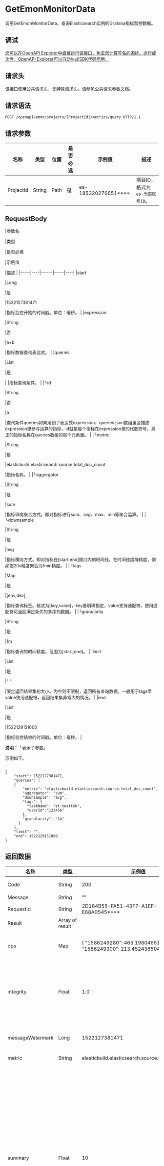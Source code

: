 # GetEmonMonitorData

调用GetEmonMonitorData，查询Elasticsearch实例的Grafana指标监控数据。

## 调试

[您可以在OpenAPI Explorer中直接运行该接口，免去您计算签名的困扰。运行成功后，OpenAPI Explorer可以自动生成SDK代码示例。](https://api.aliyun.com/#product=elasticsearch&api=GetEmonMonitorData&type=ROA&version=2017-06-13)

## 请求头

该接口使用公共请求头，无特殊请求头。请参见公共请求参数文档。

## 请求语法

```
POST /openapi/emon/projects/[ProjectId]/metrics/query HTTP/1.1
```

## 请求参数

|名称|类型|位置|是否必选|示例值|描述|
|--|--|--|----|---|--|
|ProjectId|String|Path|是|es-185320276651\*\*\*\*|项目ID，格式为`es-当前账号ID`。 |

## RequestBody

|参数名

|类型

|是否必填

|示例值

|描述 |
|-----|----|------|-----|----|
|start

|Long

|是

|1522127381471

|指标监控开始的时间戳。单位：毫秒。 |
|expression

|String

|否

|a+b

|指标数据查询表达式。 |
|queries

|List

|是

| |指标查询条件。 |
|└id

|String

|否

|a

|查询条件queries如果用到了表达式expression，queries json数组里会描述expression里参与运算的指标，id就是每个指标在expression里的代数符号，真正的指标名称在queries数组的每个元素里。 |
|└metric

|String

|是

|elasticbuild.elasticsearch.source.total\_doc\_count

|指标名称。 |
|└aggregator

|String

|是

|sum

|指标纵向聚合方式。即对指标进行sum、avg、max、min等聚合运算。 |
|└downsample

|String

|是

|avg

|指标横向方式。即对指标在\[start,end\]窗口内的时间线，在时间维度降精度，例如把20s精度聚合为1min精度。 |
|└tags

|Map

|是

|\[env,dev\]

|指标查询标签。格式为\[key,value\]，key要明确指定，value支持通配符，使用通配符可返回满足条件的多序列数据。 |
|└granularity

|String

|是

|1m

|指标查询的时间精度。范围为\[start,end\]。 |
|limit

|List

|是

|" "

|限定返回结果集的大小。为空则不限制，返回所有查询数据。一般用于tags里value使用通配符，返回结果集非常大的情况。 |
|end

|List

|是

|1522129151000

|指标监控结束的时间戳。单位：毫秒。 |

**说明：** └表示子参数。

示例如下。

```

{
    "start": 1522127381471, 
    "queries": [
    {
        "metric": "elasticbuild.elasticsearch.source.total_doc_count",
        "aggregator": "sum",
        "downsample": "avg", 
        "tags": {
          "taskName": "et-testtsk",
          "userId":"123456" 
        }, 
        "granularity": "1m" 
      }
    ], 
    "limit": "",  
    "end": 1522129151000
}

```

## 返回数据

|名称|类型|示例值|描述|
|--|--|---|--|
|Code|String|200|请求状态码。 |
|Message|String|""|请求结果。 |
|RequestId|String|2D184B55-FA51-43F7-A1EF-E68A0545\*\*\*\*|请求ID。 |
|Result|Array of result| |返回结果。 |
|dps|Map|\{ "1586249280": 465.1980465119913, "1586249300": 213.45243650423305 \}|指标实时监控数据。格式为`{时间戳:数据}`。 |
|integrity|Float|1.0|指标查询返回的结果里，时序曲线数据点的完整度。1.0表示100%完整。 |
|messageWatermark|Long|1522127381471|请求到达服务端的时间戳，用于排查问题。 |
|metric|String|elasticbuild.elasticsearch.source.total\_doc\_count|指标名称。 |
|summary|Float|10|queries里如果有通配符，result会包含多条匹配到的时间序列数据，summary是在每个时间点上对这些时间线的value集合，按照query里提供的aggregator类型来聚合。目前聚合方式仅支持avg，后续会逐步支持sum、max、min、median、分位数等。 |
|tags|Map|\{"taskName":"et-xxx","userId":"123456"\}|查询标签。 |
|Success|Boolean|true|请求是否成功：

 -   true：成功
-   false：不成功 |

以下返回示例中，本文只保证包含返回数据列表中的参数，而未提到的参数仅供参考，程序中不能强制依赖获取这些参数。

## 示例

请求示例

```
POST /openapi/emon/projects/es-185320276651****/metrics/query HTTP/1.1
公共请求头
{
    "start": 1522127381471, 
    "queries": [
    {
        "metric": "elasticbuild.elasticsearch.source.total_doc_count",
        "aggregator": "sum",
        "downsample": "avg", 
        "tags": {
          "taskName": "et-testtsk",
          "userId":"123456" 
        }, 
        "granularity": "1m" 
      }
    ], 
    "limit": "",  
    "end": 1522129151000
}
```

正常返回示例

`JSON`格式

```
{
    "Success": true,
    "Code": "200",
    "Message": "",
    "RequestId": "2D184B55-FA51-43F7-A1EF-E68A0545****",
    "Result":[
      {
        "dps":{
          "1583469212":10
        },
        "integrity":1,
        "messageWatermark":1583469212345,
        "metric": "elasticbuild.elasticsearch.source.total_doc_count",
        "summary":10,
        "tags": {
          "taskName": "et-testtsk",
          "userId":"123456" 
        }
      }
    ]
}
```

## 错误码

|HttpCode|错误码|错误信息|描述|
|--------|---|----|--|
|400|InstanceNotFound|The instanceId provided does not exist.|实例找不到，请核对实例状态。|

访问[错误中心](https://error-center.aliyun.com/status/product/elasticsearch)查看更多错误码。

